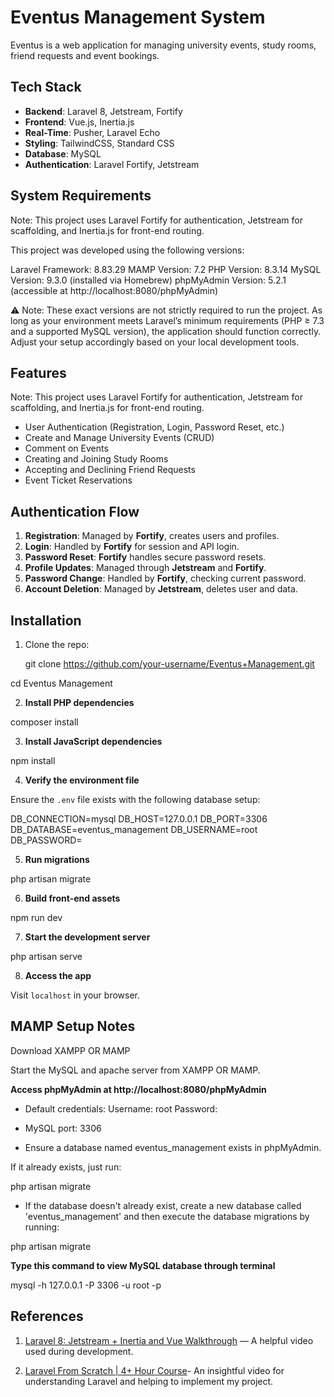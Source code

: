 # Eventus Management System

Eventus is a web application for managing university events, study rooms, friend requests and event bookings.

## Tech Stack

- **Backend**: Laravel 8, Jetstream, Fortify
- **Frontend**: Vue.js, Inertia.js
- **Real-Time**: Pusher, Laravel Echo
- **Styling**: TailwindCSS, Standard CSS
- **Database**: MySQL
- **Authentication**: Laravel Fortify, Jetstream

## System Requirements
Note: This project uses Laravel Fortify for authentication, Jetstream for scaffolding, and Inertia.js for front-end routing.

This project was developed using the following versions:

Laravel Framework: 8.83.29
MAMP Version: 7.2
PHP Version: 8.3.14
MySQL Version: 9.3.0 (installed via Homebrew)
phpMyAdmin Version: 5.2.1 (accessible at http://localhost:8080/phpMyAdmin)

⚠️ Note: These exact versions are not strictly required to run the project. As long as your environment meets Laravel’s minimum requirements (PHP ≥ 7.3 and a supported MySQL version), the application should function correctly. Adjust your setup accordingly based on your local development tools.

## Features
Note: This project uses Laravel Fortify for authentication, Jetstream for scaffolding, and Inertia.js for front-end routing.

- User Authentication (Registration, Login, Password Reset, etc.)
- Create and Manage University Events (CRUD)
- Comment on Events
- Creating and Joining Study Rooms
- Accepting and Declining Friend Requests
- Event Ticket Reservations

## Authentication Flow

1. **Registration**: Managed by **Fortify**, creates users and profiles.
2. **Login**: Handled by **Fortify** for session and API login.
3. **Password Reset**: **Fortify** handles secure password resets.
4. **Profile Updates**: Managed through **Jetstream** and **Fortify**.
5. **Password Change**: Handled by **Fortify**, checking current password.
6. **Account Deletion**: Managed by **Jetstream**, deletes user and data.

## Installation

1. Clone the repo:
   
   git clone https://github.com/your-username/Eventus+Management.git
   
cd Eventus Management


2. **Install PHP dependencies**

composer install


3. **Install JavaScript dependencies**

npm install

4. **Verify the environment file**

Ensure the `.env` file exists with the following database setup:

DB_CONNECTION=mysql
DB_HOST=127.0.0.1
DB_PORT=3306
DB_DATABASE=eventus_management
DB_USERNAME=root
DB_PASSWORD=

5. **Run migrations**

php artisan migrate


6. **Build front-end assets**

npm run dev

7. **Start the development server**

php artisan serve


8. **Access the app**

Visit `localhost` in your browser.

## MAMP Setup Notes
Download XAMPP OR MAMP 

Start the MySQL and apache server from XAMPP OR MAMP.

**Access phpMyAdmin at http://localhost:8080/phpMyAdmin**

- Default credentials:
Username: root
Password: 

- MySQL port: 3306 

- Ensure a database named eventus_management exists in phpMyAdmin.

If it already exists, just run:

php artisan migrate

- If the database doesn't already exist, create a new database called 'eventus_management' and then execute the database migrations by running:

php artisan migrate

**Type this command to view MySQL database through terminal**

mysql -h 127.0.0.1 -P 3306 -u root -p



## References

1. [Laravel 8: Jetstream + Inertia and Vue Walkthrough](https://www.youtube.com/watch?v=XbkY8VM6EK4) — A helpful video used during development.

2. [Laravel From Scratch | 4+ Hour Course](https://www.youtube.com/watch?v=MYyJ4PuL4pY&t=13933s)- An insightful video for understanding Laravel and helping to implement my project.
